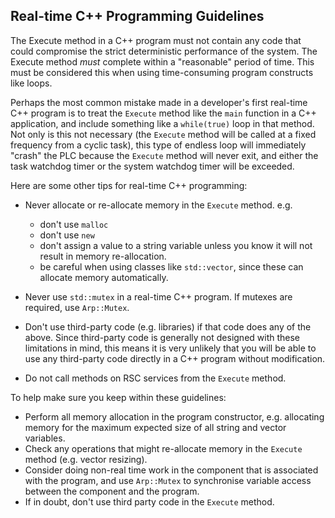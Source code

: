 ## Real-time C++ Programming Guidelines

The Execute method in a C++ program must not contain any code that could compromise the strict deterministic performance of the system. The Execute method *must* complete within a "reasonable" period of time. This must be considered this when using time-consuming program constructs like loops.

Perhaps the most common mistake made in a developer's first real-time C++ program is to treat the `Execute` method like the `main` function in a C++ application, and include something like a `while(true)` loop in that method. Not only is this not necessary (the `Execute` method will be called at a fixed frequency from a cyclic task), this type of endless loop will immediately "crash" the PLC because the `Execute` method will never exit, and either the task watchdog timer or the system watchdog timer will be exceeded.

Here are some other tips for real-time C++ programming:

- Never allocate or re-allocate memory in the `Execute` method. e.g.
  - don't use `malloc`
  - don't use `new`
  - don't assign a value to a string variable unless you know it will not result in memory re-allocation.
  - be careful when using classes like `std::vector`, since these can allocate memory automatically.

- Never use `std::mutex` in a real-time C++ program. If mutexes are required, use `Arp::Mutex`.

- Don't use third-party code (e.g. libraries) if that code does any of the above. Since third-party code is generally not designed with these limitations in mind, this means it is very unlikely that you will be able to use any third-party code directly in a C++ program without modification.

- Do not call methods on RSC services from the `Execute` method.

To help make sure you keep within these guidelines:

- Perform all memory allocation in the program constructor, e.g. allocating memory for the maximum expected size of all string and vector variables.
- Check any operations that might re-allocate memory in the `Execute` method (e.g. vector resizing).
- Consider doing non-real time work in the component that is associated with the program, and use `Arp::Mutex` to synchronise variable access between the component and the program.
- If in doubt, don't use third party code in the `Execute` method.
